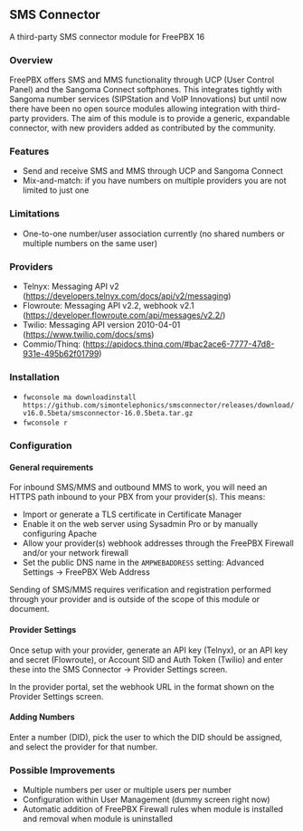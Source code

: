 ## SMS Connector
A third-party SMS connector module for FreePBX 16

### Overview

FreePBX offers SMS and MMS functionality through UCP (User Control Panel) and the Sangoma Connect softphones. 
This integrates tightly with Sangoma number services (SIPStation and VoIP Innovations) but until now there have been
no open source modules allowing integration with third-party providers. The aim of this module is to provide
a generic, expandable connector, with new providers added as contributed by the community.

### Features

* Send and receive SMS and MMS through UCP and Sangoma Connect 
* Mix-and-match: if you have numbers on multiple providers you are not limited to just one

### Limitations

* One-to-one number/user association currently (no shared numbers or multiple numbers on the same user)

### Providers

* Telnyx: Messaging API v2 (https://developers.telnyx.com/docs/api/v2/messaging)
* Flowroute: Messaging API v2.2, webhook v2.1 (https://developer.flowroute.com/api/messages/v2.2/)
* Twilio: Messaging API version 2010-04-01 (https://www.twilio.com/docs/sms)
* Commio/Thinq: (https://apidocs.thinq.com/#bac2ace6-7777-47d8-931e-495b62f01799)

### Installation

* `fwconsole ma downloadinstall https://github.com/simontelephonics/smsconnector/releases/download/v16.0.5beta/smsconnector-16.0.5beta.tar.gz`
* `fwconsole r`

### Configuration

#### General requirements

For inbound SMS/MMS and outbound MMS to work, you will need an HTTPS path inbound to your PBX from your provider(s). This means:
* Import or generate a TLS certificate in Certificate Manager
* Enable it on the web server using Sysadmin Pro or by manually configuring Apache
* Allow your provider(s) webhook addresses through the FreePBX Firewall and/or your network firewall
* Set the public DNS name in the `AMPWEBADDRESS` setting: Advanced Settings -> FreePBX Web Address

Sending of SMS/MMS requires verification and registration performed through your provider and is outside of the scope of this 
module or document. 

#### Provider Settings

Once setup with your provider, generate an API key (Telnyx), or an API key and secret (Flowroute), or Account SID and 
Auth Token (Twilio) and enter these into the SMS Connector -> Provider Settings screen.

In the provider portal, set the webhook URL in the format shown on the Provider Settings screen.

#### Adding Numbers

Enter a number (DID), pick the user to which the DID should be assigned, and select the provider for that number.

### Possible Improvements

* Multiple numbers per user or multiple users per number
* Configuration within User Management (dummy screen right now)
* Automatic addition of FreePBX Firewall rules when module is installed and removal when module is uninstalled
